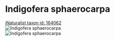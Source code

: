 
Indigofera sphaerocarpa
=======================
  
[iNaturalist taxon id: 164062](https://www.inaturalist.org/taxa/164062)  
![Indigofera sphaerocarpa](https://inaturalist-open-data.s3.amazonaws.com/photos/98944015/medium.jpg)  
![Indigofera sphaerocarpa](https://inaturalist-open-data.s3.amazonaws.com/photos/98944028/medium.jpg)